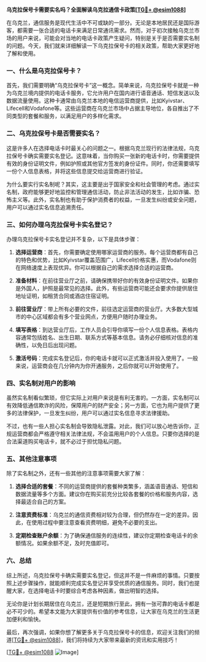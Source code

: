**乌克拉保号卡需要实名吗？全面解读乌克拉通信卡政策[[TG💪+ @esim1088](https://t.me/s/esim1088)]**

在乌克兰，通信服务是现代生活中不可或缺的一部分。无论是本地居民还是国际游客，都需要一张合适的电话卡来满足日常通讯需求。然而，对于初次接触乌克兰市场的用户来说，可能会对当地的电话卡政策产生疑问，特别是关于是否需要实名制的问题。今天，我们就来详细解读一下乌克拉保号卡的相关政策，帮助大家更好地了解和使用。

### 一、什么是乌克拉保号卡？

首先，我们需要明确“乌克拉保号卡”这一概念。简单来说，乌克拉保号卡就是一种为乌克兰境内提供的电话卡服务，它允许用户在国内进行语音通话、短信发送以及数据流量使用。这种卡通常由乌克兰本地的电信运营商提供，比如Kyivstar、Lifecell和Vodafone等。这些运营商在乌克兰市场中占据主导地位，各自推出了不同类型的套餐和服务，以满足用户的多样化需求。

### 二、乌克拉保号卡是否需要实名？

这是许多人在选择电话卡时最关心的问题之一。根据乌克兰现行的法律法规，乌克拉保号卡确实需要实名登记。这意味着，当你购买一张新的电话卡时，你需要提供有效的身份证明文件，例如护照或其他官方签发的身份证件。同时，你还需要填写一份个人信息表格，并将这些信息提交给运营商进行验证。

为什么要实行实名制呢？其实，这主要是出于国家安全和社会管理的考虑。通过实名制，政府能够更好地监控和管理通信活动，防止非法活动的发生，比如诈骗、恐怖主义等。此外，实名制也有助于保护消费者的权益，一旦发生纠纷或安全问题，用户可以通过实名信息追溯责任。

### 三、如何办理乌克拉保号卡实名登记？

办理乌克拉保号卡实名登记并不复杂，以下是具体步骤：

1. **选择运营商**：首先，你需要确定使用哪家运营商的服务。每个运营商都有自己的特色和优势，比如Kyivstar覆盖范围广，Lifecell价格实惠，而Vodafone则在网络速度上表现优异。你可以根据自己的需求选择合适的运营商。

2. **准备材料**：在前往营业厅之前，请确保携带好你的有效身份证明文件。如果你是外国人，护照是最常见的选择。此外，有些运营商可能还会要求你提供居住地址证明，如租赁合同或酒店住宿证明。

3. **前往营业厅**：带上所有必要的文件，前往选定运营商的营业厅。大多数大型城市的中心区域都会有多个营业网点，方便用户随时办理业务。

4. **填写表格**：到达营业厅后，工作人员会引导你填写一份个人信息表格。表格内容通常包括姓名、出生日期、联系方式等基本信息。请务必仔细核对信息的准确性，以免日后出现问题。

5. **激活号码**：完成实名登记后，你的电话卡就可以正式激活并投入使用了。一般来说，运营商会在几分钟内为你开通服务，之后你就可以开始使用了。

### 四、实名制对用户的影响

虽然实名制看似繁琐，但它实际上对用户来说是有利无害的。一方面，实名制可以有效降低通信欺诈的风险，保障用户的财产安全；另一方面，它也为用户提供了更多的法律保护，一旦发生纠纷，用户可以通过实名信息寻求法律援助。

不过，也有一些人担心实名制会导致隐私泄露。对此，我们可以放心地告诉你，正规运营商都会严格遵守相关法律法规，不会滥用用户的个人信息。只要你选择的是合法渠道购买电话卡，就不必过于担忧隐私问题。

### 五、其他注意事项

除了实名制之外，还有一些其他的注意事项需要大家了解：

1. **选择合适的套餐**：不同的运营商提供的套餐种类繁多，涵盖语音通话、短信和数据流量等多个方面。建议你在购买前充分比较各套餐的价格和服务内容，选择最适合自己的方案。

2. **注意资费标准**：乌克兰的通信资费相对较为合理，但仍然存在一定的差异。因此，在使用过程中要注意查看资费明细，避免不必要的支出。

3. **定期检查账户余额**：为了确保通信服务的连续性，建议你定期检查电话卡的余额情况。如果余额不足，及时充值即可。

### 六、总结

综上所述，乌克拉保号卡确实需要实名登记，但这并不是一件麻烦的事情。只要按照上述步骤操作，就能顺利完成实名登记并享受优质的通信服务。同时，我们也提醒大家，在选择电话卡时要综合考虑各种因素，做出明智的选择。

无论你是计划长期居住在乌克兰，还是短期旅行至此，拥有一张可靠的电话卡都是必不可少的。希望本文能为大家提供有价值的参考信息，让大家在乌克兰的生活更加便利和愉快。

最后，再次强调，如果你想了解更多关于乌克拉保号卡的信息，欢迎关注我们的频道[[TG💪+ @esim1088](https://t.me/s/esim1088)]，我们将持续为大家带来最新的资讯和实用技巧！

[[TG💪+ @esim1088](https://t.me/s/esim1088) ![Image](https://i.postimg.cc/4NQfJmqS/Snipaste-2025-05-13-00-14-12.png)]